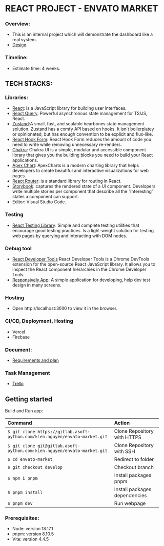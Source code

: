 # **REACT PROJECT - ENVATO MARKET**

### Overview:

- This is an internal project which will demonstrate the dashboard like a real system.
- [Design](https://preview.themeforest.net/item/bankco-react-tailwind-admin-templates/full_screen_preview/47639153)

### Timeline:

- Estimate time: 4 weeks.

## TECH STACKS:

### Libraries:

- [React](https://react.dev/learn): is a JavaScript library for building user interfaces.
- [React Query](https://tanstack.com/query/latest/): Powerful asynchronous state management for TS/JS, React.
- [Zustand](https://github.com/pmndrs/zustand):A small, fast, and scalable bearbones state management solution. Zustand has a comfy API based on hooks. It isn't boilerplatey or opinionated, but has enough convention to be explicit and flux-like.
- [React Hook Form](https://react-hook-form.com/): React Hook Form reduces the amount of code you need to write while removing unnecessary re-renders.
- [Chakra](https://chakra-ui.com/): Chakra UI is a simple, modular and accessible component library that gives you the building blocks you need to build your React applications.
- [Apex Chart](https://apexcharts.com/react-chart-demos/column-charts/basic/): ApexCharts is a modern charting library that helps developers to create beautiful and interactive visualizations for web pages.
- [React Router](https://v5.reactrouter.com/web/guides/quick-start): is a standard library for routing in React.
- [Storybook](https://storybook.js.org/): captures the rendered state of a UI component. Developers write multiple stories per component that describe all the “interesting” states a component can support.
- Editor: Visual Studio Code.

### Testing

- [React Testing Library](https://testing-library.com/): Simple and complete testing utilities that encourage good testing practices. Is a light-weight solution for testing web pages by querying and interacting with DOM nodes.

### Debug tool

- [React Developer Tools](https://chrome.google.com/webstore/detail/react-developer-tools/fmkadmapgofadopljbjfkapdkoienihi) React Developer Tools is a Chrome DevTools extension for the open-source React JavaScript library. It allows you to inspect the React component hierarchies in the Chrome Developer Tools.
- [Responsively App](https://responsively.app/): A simple application for developing, help dev test design in many screens.

### Hosting

- Open http://localhost:3000 to view it in the browser.

### CI/CD, Deployment, Hosting

- Vercel
- Firebase

### Document:

- [Requirements and plan](https://docs.google.com/document/d/1ldS_HWBGAXGrlWht7vxZAVjFcJo5wu8SajiaIf1_xR8/edit)

### Task Management

- [Trello](https://trello.com/b/xo8WyIM1/envato-market-system)

## Getting started

Build and Run app:

| Command                                                                     | Action                        |
| :-------------------------------------------------------------------------- | :---------------------------- |
| `$ git clone https://gitlab.asoft-python.com/kien.nguyen/envato-market.git` | Clone Repository with HTTPS   |
| `$ git clone git@gitlab.asoft-python.com:kien.nguyen/envato-market.git`     | Clone Repository with SSH     |
| `$ cd envato-market`                                                        | Redirect to folder            |
| `$ git checkout develop`                                                    | Checkout branch               |
| `$ npm i pnpm`                                                              | Install packages pnpm         |
| `$ pnpm install`                                                            | Install packages dependencies |
| `$ pnpm dev`                                                                | Run webpage                   |

### Prerequisites:

- Node: version 18.17.1
- pnpm: version 8.10.5
- Vite: version 4.4.5
